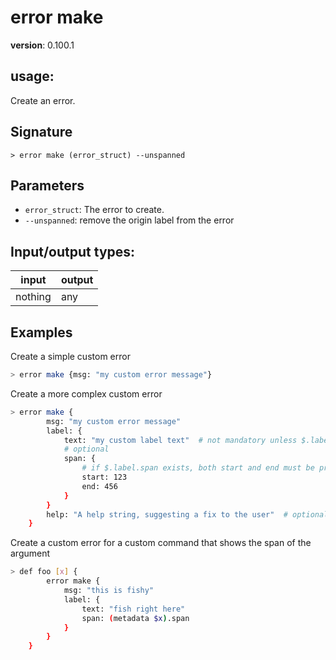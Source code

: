 # error make

**version**: 0.100.1

## **usage**:

Create an error.

## Signature

`> error make (error_struct) --unspanned`

## Parameters

- `error_struct`: The error to create.
- `--unspanned`: remove the origin label from the error

## Input/output types:

| input   | output |
| ------- | ------ |
| nothing | any    |

## Examples

Create a simple custom error

```bash
> error make {msg: "my custom error message"}
```

Create a more complex custom error

```bash
> error make {
        msg: "my custom error message"
        label: {
            text: "my custom label text"  # not mandatory unless $.label exists
            # optional
            span: {
                # if $.label.span exists, both start and end must be present
                start: 123
                end: 456
            }
        }
        help: "A help string, suggesting a fix to the user"  # optional
    }
```

Create a custom error for a custom command that shows the span of the argument

```bash
> def foo [x] {
        error make {
            msg: "this is fishy"
            label: {
                text: "fish right here"
                span: (metadata $x).span
            }
        }
    }
```
